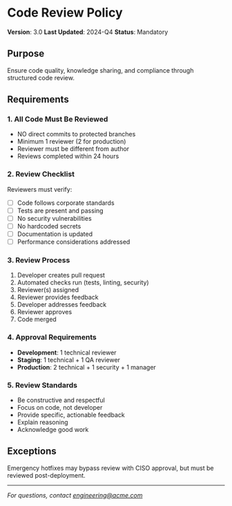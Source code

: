 # Code Review Policy
**Version**: 3.0
**Last Updated**: 2024-Q4
**Status**: Mandatory

## Purpose
Ensure code quality, knowledge sharing, and compliance through structured code review.

## Requirements

### 1. All Code Must Be Reviewed
- NO direct commits to protected branches
- Minimum 1 reviewer (2 for production)
- Reviewer must be different from author
- Reviews completed within 24 hours

### 2. Review Checklist
Reviewers must verify:
- [ ] Code follows corporate standards
- [ ] Tests are present and passing
- [ ] No security vulnerabilities
- [ ] No hardcoded secrets
- [ ] Documentation is updated
- [ ] Performance considerations addressed

### 3. Review Process
1. Developer creates pull request
2. Automated checks run (tests, linting, security)
3. Reviewer(s) assigned
4. Reviewer provides feedback
5. Developer addresses feedback
6. Reviewer approves
7. Code merged

### 4. Approval Requirements
- **Development**: 1 technical reviewer
- **Staging**: 1 technical + 1 QA reviewer
- **Production**: 2 technical + 1 security + 1 manager

### 5. Review Standards
- Be constructive and respectful
- Focus on code, not developer
- Provide specific, actionable feedback
- Explain reasoning
- Acknowledge good work

## Exceptions
Emergency hotfixes may bypass review with CISO approval, but must be reviewed post-deployment.

---
*For questions, contact engineering@acme.com*

